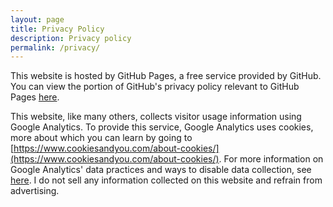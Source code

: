 ```yaml
---
layout: page
title: Privacy Policy
description: Privacy policy
permalink: /privacy/
---
```


This website is hosted by GitHub Pages, a free service provided by GitHub. You can view the portion of GitHub's privacy policy relevant to GitHub Pages [here](https://docs.github.com/en/github/site-policy/github-privacy-statement#github-pages).

This website, like many others, collects visitor usage information using Google Analytics. To provide this service, Google Analytics uses cookies, more about which you can learn by going to [https://www.cookiesandyou.com/about-cookies/](https://www.cookiesandyou.com/about-cookies/). For more information on Google Analytics' data practices and ways to disable data collection, see [here](https://support.google.com/analytics/answer/6004245). I do not sell any information collected on this website and refrain from advertising.
